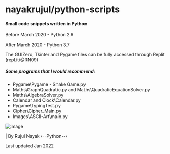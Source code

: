 # nayakrujul/python-scripts
#### Small code snippets written in Python

Before March 2020 - Python 2.6

After March 2020 - Python 3.7

The GUIZero, Tkinter and Pygame files can be fully accessed through Replit (repl.it/@RN09)

##### Some programs that I would recommend:

- Pygame\Pygame - Snake Game.py
- Maths\GraphQuadratic.py and Maths\QuadraticEquationSolver.py
- Maths\AlgebraSolver.py
- Calendar and Clock\Calendar.py
- Pygame\TypingTest.py
- Cipher\Cipher_Main.py
- Images\ASCII-Art\main.py



![image](https://user-images.githubusercontent.com/55329600/121582476-f9982d80-ca26-11eb-8bfd-212852a01df0.png)

| By Rujul Nayak
‹--Python--›



Last updated Jan 2022
